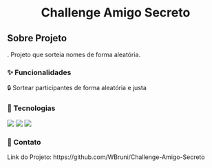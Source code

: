 <h1 align="center"> Challenge Amigo Secreto </h1>

<h2>Sobre Projeto</h2>
<p>. Projeto que sorteia nomes de forma aleatória.</p>

<h3>✨ Funcionalidades</h3>
<p>🔒 Sortear participantes de forma aleatória e justa<p></p>


<h3>🚀 Tecnologias</h3>
  <div>
    <img src="https://img.shields.io/badge/HTML-%23E34F26?logo=html5&logoColor=white">
    <img src="https://img.shields.io/badge/CSS-1572B6?style=for-the-badge&logo=css3&logoColor=white">
    <img src="https://img.shields.io/badge/JavaScript-F7DF1E?style=for-the-badge&logo=javascript&logoColor=black">
  </div>
<h3>📧 Contato</h3>
<p>Link do Projeto: https://github.com/WBruni/Challenge-Amigo-Secreto</p>
